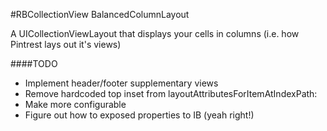 #RBCollectionView BalancedColumnLayout


A UICollectionViewLayout that displays your cells in columns (i.e. how Pintrest lays out it's views)

####TODO

* Implement header/footer supplementary views
* Remove hardcoded top inset from layoutAttributesForItemAtIndexPath:
* Make more configurable
* Figure out how to exposed properties to IB (yeah right!)